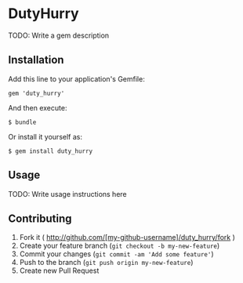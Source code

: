 # DutyHurry

TODO: Write a gem description

## Installation

Add this line to your application's Gemfile:

    gem 'duty_hurry'

And then execute:

    $ bundle

Or install it yourself as:

    $ gem install duty_hurry

## Usage

TODO: Write usage instructions here

## Contributing

1. Fork it ( http://github.com/[my-github-username]/duty_hurry/fork )
2. Create your feature branch (`git checkout -b my-new-feature`)
3. Commit your changes (`git commit -am 'Add some feature'`)
4. Push to the branch (`git push origin my-new-feature`)
5. Create new Pull Request
